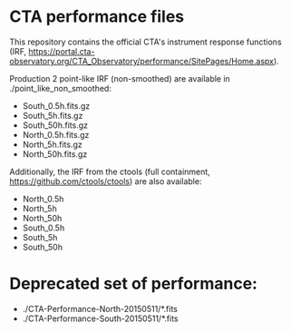 # CTA performance files

This repository contains the official CTA's instrument response functions
(IRF, https://portal.cta-observatory.org/CTA_Observatory/performance/SitePages/Home.aspx).

Production 2 point-like IRF (non-smoothed) are available in ./point_like_non_smoothed:
 - South_0.5h.fits.gz
 - South_5h.fits.gz
 - South_50h.fits.gz
 - North_0.5h.fits.gz
 - North_5h.fits.gz
 - North_50h.fits.gz

Additionally, the IRF from the ctools (full containment,
https://github.com/ctools/ctools) are also available:
 - North_0.5h
 - North_5h
 - North_50h
 - South_0.5h
 - South_5h
 - South_50h

# Deprecated set of performance:
 - ./CTA-Performance-North-20150511/*.fits
 - ./CTA-Performance-South-20150511/*.fits